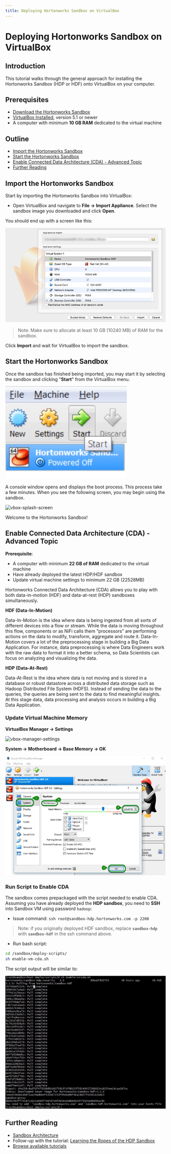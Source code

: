 ```yaml
---
title: Deploying Hortonworks Sandbox on VirtualBox
---
```


# Deploying Hortonworks Sandbox on VirtualBox

## Introduction

This tutorial walks through the general approach for installing the Hortonworks Sandbox (HDP or HDF) onto VirtualBox on your computer.

## Prerequisites

- [Download the Hortonworks Sandbox](https://hortonworks.com/downloads/#sandbox)
- [VirtualBox Installed](https://www.virtualbox.org/wiki/Downloads), version 5.1 or newer
- A computer with minimum **10 GB RAM** dedicated to the virtual machine

## Outline

- [Import the Hortonworks Sandbox](#import-the-hortonworks-sandbox)
- [Start the Hortonworks Sandbox](#start-the-hortonworks-sandbox)
- [Enable Connected Data Architecture (CDA) - Advanced Topic](#enable-connected-data-architecture-cda---advanced-topic)
- [Further Reading](#further-reading)

## Import the Hortonworks Sandbox

Start by importing the Hortonworks Sandbox into VirtualBox:

- Open VirtualBox and navigate to **File -> Import Appliance**. Select the sandbox image you downloaded and click **Open**.

You should end up with a screen like this:

![Appliance Settings](assets/vbox-appliance-settings.jpg)

> Note: Make sure to allocate at least 10 GB (10240 MB) of RAM for the sandbox.

Click **Import** and wait for VirtualBox to import the sandbox.

## Start the Hortonworks Sandbox

Once the sandbox has finished being imported, you may start it by selecting the sandbox and clicking "**Start**" from the VirtualBox menu.

![virtualbox_start_windows](assets/vbox-start.jpg)

A console window opens and displays the boot process. This process take a few minutes. When you see the following screen, you may begin using the sandbox.

![vbox-splash-screen](assets/vbox-splash-screen.jpg)

Welcome to the Hortonworks Sandbox!

## Enable Connected Data Architecture (CDA) - Advanced Topic

**Prerequisite**:
- A computer with minimum **22 GB of RAM** dedicated to the virtual machine
- Have already deployed the latest HDP/HDF sandbox
- Update virtual machine settings to minimum 22 GB (22528MB)

Hortonworks Connected Data Architecture (CDA) allows you to play with both data-in-motion (HDF) and data-at-rest (HDP) sandboxes simultaneously.

**HDF (Data-In-Motion)**

Data-In-Motion is the idea where data is being ingested from all sorts of different devices into a flow or stream. While the data is moving throughout this flow, components or as NiFi calls them “processors” are performing actions on the data to modify, transform, aggregate and route it. Data-In-Motion covers a lot of the preprocessing stage in building a Big Data Application. For instance, data preprocessing is where Data Engineers work with the raw data to format it into a better schema, so Data Scientists can focus on analyzing and visualizing the data.

**HDP (Data-At-Rest)**

Data-At-Rest is the idea where data is not moving and is stored in a database or robust datastore across a distributed data storage such as Hadoop Distributed File System (HDFS). Instead of sending the data to the queries, the queries are being sent to the data to find meaningful insights. At this stage data, data processing and analysis occurs in building a Big Data Application.

### Update Virtual Machine Memory

**VirtualBox Manager -> Settings**

![vbox-manager-settings](assets/vbox-manager-settings.jpg)

**System -> Motherboard -> Base Memory -> OK**

![vbox-system-settings](assets/vbox-system-settings.jpg)

### Run Script to Enable CDA

The sandbox comes prepackaged with the script needed to enable CDA. Assuming you have already deployed the **HDP sandbox**, you need to **SSH** into Sandbox VM using password `hadoop`:

- Issue command: `ssh root@sandbox-hdp.hortonworks.com -p 2200`

> Note: if you originally deployed HDF sandbox, replace **`sandbox-hdp`** with **`sandbox-hdf`** in the ssh command above.

- Run bash script:

```bash
cd /sandbox/deploy-scripts/
sh enable-vm-cda.sh
```

The script output will be similar to:

![enable-vm-cda-output](assets/enable-vm-cda-output.jpg)

## Further Reading

-   [Sandbox Architecture](https://hortonworks.com/tutorial/sandbox-architecture/)
-   Follow-up with the tutorial: [Learning the Ropes of the HDP Sandbox](https://hortonworks.com/tutorial/learning-the-ropes-of-the-hortonworks-sandbox)
-   [Browse available tutorials](https://hortonworks.com/tutorials/)
